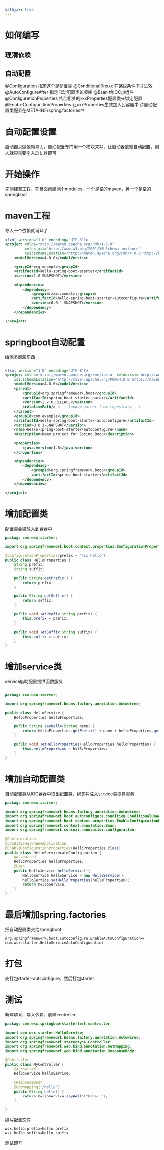 ```yaml
---
mathjax: true
---
```


# 如何编写
## 理清依赖
## 自动配置
@Configuration 指定这个是配置类
@ConditionalOnxxx 在某些条件下才生效
@AutoConfigureAfter 指定自动配置类的顺序
@Bean 给IOC加组件
@ConfiguretionProperties 结合相关的xxxProperties配置类来绑定配置
@EnableConfigurationProperties 让xxxProperties生效加入到容器中
讲自动配置类配置在META-INF/spring.factories中

<!-- more -->

# 自动配置设置
启动器只做依赖导入，自动配置专门用一个模块来写，让启动器依赖自动配置，别人就只需要引入启动器即可

# 开始操作
先创建空工程，在里面创建两个modules，一个是空的maven，另一个是空的springboot

# maven工程
导入一个依赖就可以了
```xml
<?xml version="1.0" encoding="UTF-8"?>
<project xmlns="http://maven.apache.org/POM/4.0.0"
         xmlns:xsi="http://www.w3.org/2001/XMLSchema-instance"
         xsi:schemaLocation="http://maven.apache.org/POM/4.0.0 http://maven.apache.org/xsd/maven-4.0.0.xsd">
    <modelVersion>4.0.0</modelVersion>

    <groupId>org.example</groupId>
    <artifactId>hello-spring-boot-starter</artifactId>
    <version>1.0-SNAPSHOT</version>

    <dependencies>
        <dependency>
            <groupId>com.example</groupId>
            <artifactId>hello-spring-boot-starter-autoconfigure</artifactId>
            <version>0.0.1-SNAPSHOT</version>
        </dependency>
    </dependencies>

</project>
```
# springboot自动配置
给他多删些东西
```xml

<?xml version="1.0" encoding="UTF-8"?>
<project xmlns="http://maven.apache.org/POM/4.0.0" xmlns:xsi="http://www.w3.org/2001/XMLSchema-instance"
	xsi:schemaLocation="http://maven.apache.org/POM/4.0.0 https://maven.apache.org/xsd/maven-4.0.0.xsd">
	<modelVersion>4.0.0</modelVersion>
	<parent>
		<groupId>org.springframework.boot</groupId>
		<artifactId>spring-boot-starter-parent</artifactId>
		<version>2.2.6.RELEASE</version>
		<relativePath/> <!-- lookup parent from repository -->
	</parent>
	<groupId>com.example</groupId>
	<artifactId>hello-spring-boot-starter-autoconfigure</artifactId>
	<version>0.0.1-SNAPSHOT</version>
	<name>hello-spring-boot-starter-autoconfigure</name>
	<description>Demo project for Spring Boot</description>

	<properties>
		<java.version>1.8</java.version>
	</properties>

	<dependencies>
		<dependency>
			<groupId>org.springframework.boot</groupId>
			<artifactId>spring-boot-starter</artifactId>
		</dependency>
	</dependencies>

</project>
```

# 增加配置类
配置类会被放入到容器中
```java
package com.wsx.starter;

import org.springframework.boot.context.properties.ConfigurationProperties;

@ConfigurationProperties(prefix = "wsx.hello")
public class HelloProperties {
    String prefix;
    String suffix;

    public String getPrefix() {
        return prefix;
    }

    public String getSuffix() {
        return suffix;
    }

    public void setPrefix(String prefix) {
        this.prefix = prefix;
    }

    public void setSuffix(String suffix) {
        this.suffix = suffix;
    }
}
```

# 增加service类
service借助配置提供函数服务
```java

package com.wsx.starter;

import org.springframework.beans.factory.annotation.Autowired;

public class HelloService {
    HelloProperties helloProperties;

    public String sayHello(String name) {
        return helloProperties.getPrefix() + name + helloProperties.getSuffix();
    }

    public void setHelloProperties(HelloProperties helloProperties) {
        this.helloProperties = helloProperties;
    }
}
```

# 增加自动配置类
自动配置类从IOC容器中取出配置类，绑定并注入service类提供服务
```java
package com.wsx.starter;

import org.springframework.beans.factory.annotation.Autowired;
import org.springframework.boot.autoconfigure.condition.ConditionalOnWebApplication;
import org.springframework.boot.context.properties.EnableConfigurationProperties;
import org.springframework.context.annotation.Bean;
import org.springframework.context.annotation.Configuration;

@Configuration
@ConditionalOnWebApplication
@EnableConfigurationProperties(HelloProperties.class)
public class HelloServiceAutoConfigueation {
    @Autowired
    HelloProperties helloProperties;
    @Bean
    public HelloService helloService(){
        HelloService helloService = new HelloService();
        helloService.setHelloProperties(helloProperties);
        return helloService;
    }
}

```

# 最后增加spring.factories
把自动配置类交给springboot
```factories
org.springframework.boot.autoconfigure.EnableAutoConfiguration=\
com.wsx.starter.HelloServiceAutoConfigueation
```

# 打包
先打包starter-autocinfigure，然后打包starter

# 测试
新建项目，导入依赖，创建controller
```java
package com.wsx.springbootstartertest.controller;

import com.wsx.starter.HelloService;
import org.springframework.beans.factory.annotation.Autowired;
import org.springframework.stereotype.Controller;
import org.springframework.web.bind.annotation.GetMapping;
import org.springframework.web.bind.annotation.ResponseBody;

@Controller
public class MyController {
    @Autowired
    HelloService helloService;

    @ResponseBody
    @GetMapping("/hello")
    public String hello() {
        return helloService.sayHello("haha! ");
    }

}
```
编写配置文件
```properties
wsx.hello.prefix=hello prefix
wsx.hello.suffix=hello suffix
```
测试即可